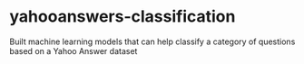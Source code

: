 # yahooanswers-classification
Built machine learning models that can help classify a category of questions based on a Yahoo Answer dataset
